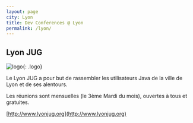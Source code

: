 ```yaml
---
layout: page
city: Lyon
title: Dev Conferences @ Lyon
permalink: /lyon/
---
```


## <span class="glyphicon glyphicon-chevron-right"></span> Lyon JUG

![logo](http://www.mix-it.fr/public/images/logo-lyonjug.png){: .logo}

Le Lyon JUG a pour but de rassembler les utilisateurs Java de la ville de Lyon et de ses alentours.

Les réunions sont mensuelles (le 3ème Mardi du mois), ouvertes à tous et gratuites.

<span class="glyphicon glyphicon-home"></span> [http://www.lyonjug.org](http://www.lyonjug.org)


